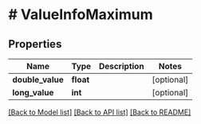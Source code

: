 # # ValueInfoMaximum

## Properties

Name | Type | Description | Notes
------------ | ------------- | ------------- | -------------
**double_value** | **float** |  | [optional]
**long_value** | **int** |  | [optional]

[[Back to Model list]](../../README.md#models) [[Back to API list]](../../README.md#endpoints) [[Back to README]](../../README.md)
